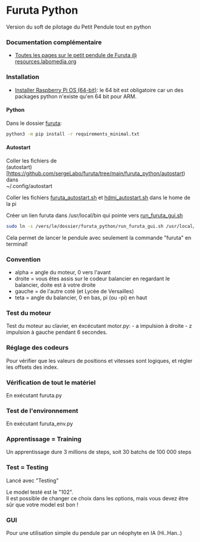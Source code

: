 # Furuta Python

Version du soft de pilotage du Petit Pendule tout en python

### Documentation complémentaire
* [Toutes les pages sur le petit pendule de Furuta @ resources.labomedia.org](https://resources.labomedia.org)

### Installation
* [Installer Raspberry Pi OS (64-bit)](https://www.raspberrypi.com/software/operating-systems/): le 64 bit est obligatoire car un des packages python n'existe qu'en 64 bit pour ARM.

#### Python
Dans le dossier [furuta](https://github.com/sergeLabo/furuta):
``` bash
python3 -m pip install -r requirements_minimal.txt
```
#### Autostart
Coller les fichiers de <br />
(autostart)[https://github.com/sergeLabo/furuta/tree/main/furuta_python/autostart) <br />
dans <br />
~/.config/autostart

Coller les fichiers
[furuta_autostart.sh](https://github.com/sergeLabo/furuta/blob/main/furuta_python/furuta_autostart.sh) et [hdmi_autostart.sh](https://github.com/sergeLabo/furuta/blob/main/furuta_python/hdmi_autostart.sh) dans le home de la pi

Créer un lien furuta dans /usr/local/bin qui pointe vers [run_furuta_gui.sh](https://github.com/sergeLabo/furuta/blob/main/furuta_python/run_furuta_gui.sh)
``` bash
sudo ln -s /vers/le/dossier/furuta_python/run_furuta_gui.sh /usr/local/bin/furuta
```
Cela permet de lancer le pendule avec seulement la commande "furuta" en terminal!

### Convention

* alpha = angle du moteur, 0 vers l'avant
* droite = vous êtes assis sur le codeur balancier en regardant le balancier, doite est à votre droite
* gauche = de l'autre coté (et Lycée de Versailles)
* teta = angle du balancier, 0 en bas, pi (ou -pi) en haut


### Test du moteur
Test du moteur au clavier, en éxcécutant motor.py:
        - a impulsion à droite
        - z impulsion à gauche
    pendant 6 secondes.

### Réglage des codeurs
Pour vérifier que les valeurs de positions et vitesses sont logiques,
et régler les offsets des index.

### Vérification de tout le matériel
En exécutant furuta.py

### Test de l'environnement
En exécutant furuta_env.py

### Apprentissage = Training

Un apprentissage dure 3 millions de steps,
soit 30 batchs de 100 000 steps

### Test = Testing
Lancé avec "Testing"

Le model testé est le "102".<br />
Il est possible de changer ce choix dans les options, mais vous devez être sûr que votre model est bon !

### GUI
Pour une utilisation simple du pendule par un néophyte en IA (Hi..Han..)
